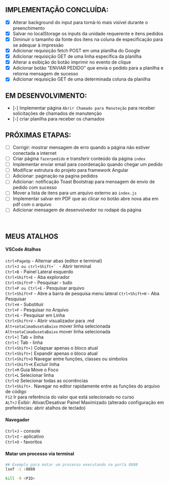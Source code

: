 
## IMPLEMENTAÇÃO CONCLUÍDA:

- [x] Alterar background do input para torná-lo mais visível durante o preenchimento
- [x] Salvar no localStorage os inputs da unidade requerente e itens pedidos
- [x] Diminuir o tamanho da fonte dos itens na coluna de especificação para se adequar à impressão
- [x] Adicionar requisição fetch POST em uma planilha do Google
- [x] Adicionar requisição GET de uma linha específica da planilha
- [x] Alterar a exibição do botão imprimir no evento de clique
- [x] Adicionar botão "ENVIAR PEDIDO" que envia o pedido para a planilha e retorna mensagem de sucesso
- [x] Adicionar requisição GET de uma determinada coluna da planilha

## EM DESENVOLVIMENTO:

- [-] Implementar página `Abrir Chamado para Manuteção` para receber solicitações de chamados de manutenção
- [-] criar planilha para receber os chamados

## PRÓXIMAS ETAPAS:

- [ ] Corrigir: mostrar mensagem de erro quando a página não estiver conectada a internet
- [ ] Criar página `fazerpedido` e transferir conteúdo da página `index`
- [ ] Implementar enviar email para coordenação quando chegar um pedido
- [ ] Modificar estrutura do projeto para framework Angular
- [ ] Adicionar: paginação na pagina pedidos
- [ ] Adicionar: notificação Toast Bootstrap para mensagem de envio de pedido com sucesso
- [ ] Mover a lista de itens para um arquivo externo ao `index.js`
- [ ] Implementar salvar em PDF que ao clicar no botão abre nova aba em pdf com o arquivo
- [ ] Adicionar mensagem de desenvolvedor no rodapé da página

<br>

## MEUS ATALHOS

#### VSCode Atalhos

`ctrl+PageUp` - Alternar abas (editor e terminal)</br>
`ctrl+J ou ctrl+Shift+´ ` - Abrir terminal</br>
`Ctrl+B` - Painel Lateral esquerdo</br>
`Ctrl+Shift+E` - Aba explorador</br>
`Ctrl+Shift+P` - Pesquisar - tudo</br>
`Ctrl+P ou Ctrl+E` - Pesquisar arquivo</br>
`Ctrl+Shift+F` - Abre a barra de pesquisa menu lateral
`Ctrl+Shift+H` - Aba Pesquisar</br>
`Ctrl+H` - Substituir</br>
`Ctrl+F` - Pesquisar no Arquivo</br>
`Ctrl+G` - Pesquisar em Linha</br>
`Ctrl+Shift+V` - Abrir visualizador para .md</br>
`Alt+setaCimaOusetaBaixo` mover linha selecionada<br>
`Alt+setaCimaOusetaBaixo` mover linha selecionada<br>
`Ctrl+]` Tab + linha<br>
`Ctrl+[` Tab - linha<br>
`Ctrl+Shift+]` Colapsar apenas o bloco atual<br>
`Ctrl+Shift+[` Expandir apenas o bloco atual<br>
`Ctrl+Shift+O` Navegar entre funções, classes ou símbolos<br>
`Ctrl+Shift+K` Excluir linha<br>
`Ctrl+M` Guia Move o Foco<br>
`Ctrl+L` Selecionar linha<br>
`Ctrl+D` Selecionar todas as ocorrências<br>
`Ctrl+Shift+.` Navegar no editor rapidamente entre as funções do arquivo de código<br>
`F12` Ir para referência do valor que está selecionado no curso<br>
`ALT+J` Exibir: Ativar/Desativar Painel Maximizado (alterado configuração em preferências: abrir atalhos de teclado)

#### Navegador

`Ctrl+J` - console</br>
`Ctrl+I` - aplicativo</br>
`Ctrl+O` - favoritos</br>

#### Matar um processo via terminal

```sh
## Exemplo para matar um processo executando na porta 8888
lsof -i :8888

kill -9 <PID>

```
